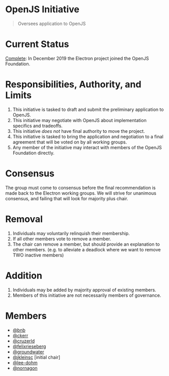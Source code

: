 # OpenJS Initiative

> Oversees application to OpenJS

# Current Status

[Complete](https://openjsf.org/blog/2019/12/11/electron-joins-the-openjs-foundation/): In December 2019 the Electron project joined the OpenJS Foundation.

# Responsibilities, Authority, and Limits

1. This initiative is tasked to draft and submit the preliminary application to OpenJS.
2. This initiative may negotiate with OpenJS about implementation specifics and tradeoffs.
3. This initiative *does not* have final authority to move the project.
4. This initiative is tasked to bring the application and negotiation to a final agreement that will be voted on by all working groups.
5. Any member of the initiative may interact with members of the OpenJS Foundation directly.

# Consensus

The group must come to consensus before the final recommendation is made back to the Electron working groups.
We will strive for unanimous consensus, and failing that will look for majority plus chair.

# Removal

1. Individuals may voluntarily relinquish their membership.
2. If all other members vote to remove a member.
3. The chair can remove a member, but should provide an explanation to other members. (e.g. to alleviate a deadlock where we want to remove TWO inactive members)

# Addition

1. Individuals may be added by majority approval of existing members.
2. Members of this initiative are not necessarily members of governance.

# Members

- [@bnb](https://github.com/bnb)
- [@ckerr](https://github.com/ckerr)
- [@cruzerld](https://github.com/cruzerld)
- [@felixrieseberg](https://github.com/felixrieseberg)
- [@groundwater](https://github.com/groundwater)
- [@jkleinsc](https://github.com/jkleinsc) [initial chair]
- [@lee-dohm](https://github.com/lee-dohm)
- [@nornagon](https://github.com/nornagon)
